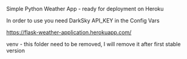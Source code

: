 Simple Python Weather App - ready for deployment on Heroku

In order to use you need DarkSky API_KEY in the Config Vars

https://flask-weather-application.herokuapp.com/

venv - this folder need to be removed, I will remove it after first stable version
